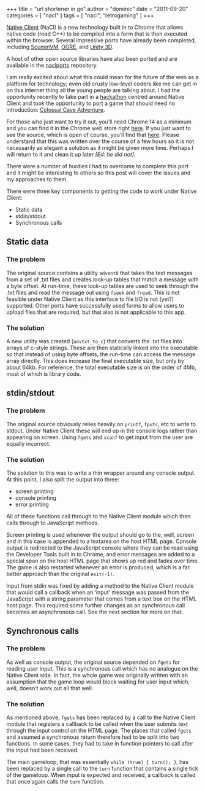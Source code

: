 +++
title = "url shortener in go"
author = "dominic"
date = "2011-09-20"
categories = [
  "nacl"
]
tags = [
  "nacl",
  "retrogaming"
]
+++


[Native Client](http://code.google.com/chrome/nativeclient) (NaCl) is a new
technology built in to Chrome that allows native code (read C++) to be compiled
into a form that is then executed within the browser.  Several impressive ports
have already been completed, including
[ScummVM](https://chrome.google.com/webstore/detail/ddjnneijgokkhfkjlnodlpmjdamlkbmi "ScummVM @ Chrome Web Store"),
[OGRE](http://www.ogre3d.org/forums/viewtopic.php?f=4&t=66394 "OGRE port to Native Client"),
and [Unity
3D](http://blogs.unity3d.com/2010/05/19/google-android-and-the-future-of-games-on-the-web/ "Google, Android, and the Future of Games on the Web").

A host of other open source libraries have also been ported and are available in
the [naclports](http://code.google.com/p/naclports/) repository.

I am really excited about what this could mean for the future of the web as a
platform for technology; even old crusty low-level coders like me can get in on
this internet thing all the young people are talking about. I had the
opportunity recently to take part in a
[hackathon](http://en.wikipedia.org/wiki/Hackathon) centred around Native Client
and took the opportunity to port a game that should need no introduction:
[Colossal Cave Adventure](http://www.rickadams.org/adventure/).

For those who just want to try it out, you’ll need Chrome 14 as a minimum and
you can find it in the Chrome web store right
[here](https://chrome.google.com/webstore/detail/famnhmobejhfdanbcpebcckehbjjgehb "Colossal Cave Adventure").
If you just want to see the source, which is open of course, you’ll find that
[here](http://code.google.com/p/nacl-adventure). Please understand that this was
written over the course of a few hours so it is not necessarily as elegant a
solution as it might be given more time.  Perhaps I will return to it and clean
it up later _[Ed: he did not]_.

There were a number of hurdles I had to overcome to complete this port and it
might be interesting to others so this post will cover the issues and my
approaches to them.

There were three key components to getting the code to work under Native Client:

-   Static data
-   stdin/stdout
-   Synchronous calls

## Static data

### The problem

The original source contains a utility `advent0` that takes the text messages
from a set of .txt files and creates look-up tables that match a message with a
byte offset. At run-time, these look-up tables are used to seek through the .txt
files and read the message out using `fseek` and `fread`. This is not feasible
under Native Client as this interface to file I/O is not (yet?) supported. Other
ports have successfully used forms to allow users to upload files that are
required, but that also is not applicable to this app.

### The solution

A new utility was created (`advtxt_to_c`) that converts the .txt files into
arrays of c-style strings. These are then statically linked into the executable
so that instead of using byte offsets, the run-time can access the message array
directly. This does increase the final executable size, but only by about 64kb.
For reference, the total executable size is on the order of 4Mb, most of which
is library code.

## stdin/stdout

### The problem

The original source obviously relies heavily on `printf`, `fputc`, etc to write
to stdout. Under Native Client these will end up in the console logs rather than
appearing on screen. Using `fgets` and `scanf` to get input from the user are
equally incorrect.

### The solution

The solution to this was to write a thin wrapper around any console output. At
this point, I also split the output into three:

-   screen printing
-   console printing
-   error printing

All of these functions call through to the Native Client module which then calls
through to JavaScript methods.

Screen printing is used whenever the output should go to the, well, screen and
in this case is appended to a textarea on the host HTML page.  Console output is
redirected to the JavaScript console where they can be read using the Developer
Tools built in to Chrome, and error messages are added to a special span on the
host HTML page that shows up red and fades over time. The game is also restarted
whenever an error is produced, which is a far better approach than the original
`exit(-1)`.

Input from stdin was fixed by adding a method to the Native Client module that
would call a callback when an ‘input’ message was passed from the JavaScript
with a string parameter that comes from a text box on the HTML host page. This
required some further changes as an synchronous call becomes an asynchronous
call. See the next section for more on that.

## Synchronous calls

### The problem

As well as console output, the original source depended on `fgets` for reading
user input. This is a synchronous call which has no analogue on the Native
Client side. In fact, the whole game was originally written with an assumption
that the game loop would block waiting for user input which, well, doesn’t work
out all that well.

### The solution

As mentioned above, `fgets` has been replaced by a call to the Native Client
module that registers a callback to be called when the user submits text through
the input control on the HTML page. The places that called `fgets` and assumed a
synchronous return therefore had to be split into two functions. In some cases,
they had to take in function pointers to call after the input had been received.

The main gameloop, that was essentially `while (true) { turn(); }`, has been
replaced by a single call to the `turn` function that contains a single tick of
the gameloop. When input is expected and received, a callback is called that
once again calls the `turn` function.

